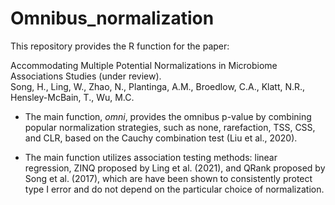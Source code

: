 # Omnibus_normalization

This repository provides the R function for the paper: 

Accommodating Multiple Potential Normalizations in Microbiome Associations Studies (under review). \
Song, H., Ling, W., Zhao, N., Plantinga, A.M., Broedlow, C.A., Klatt, N.R., Hensley-McBain, T., Wu, M.C.

* The main function, _omni_, provides the omnibus p-value by combining popular normalization strategies, such as none, rarefaction, TSS, CSS, and CLR, based on the Cauchy combination test (Liu et al., 2020).

* The main function utilizes association testing methods: linear regression, ZINQ proposed by Ling et al. (2021), and QRank proposed by Song et al. (2017), which are have been shown to consistently protect type I error and do not depend on the particular choice of normalization.
